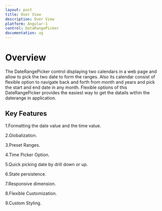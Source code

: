 ```yaml
---
layout: post
title: Over View
description: Over View
platform: Angular-1
control: DataRangePicker
documentation: ug
---
```

# Overview

The DateRangePicker control displaying two calendars in a web page and allow to pick the two date to form the ranges. Also its calendar consist of flexible option to navigate back and forth from month and years and pick the start and end date in any month. Flexible options of this DateRangePicker provides the easiest way to get the datails within the daterange in application.

## Key Features
1.Formatting the date value and the time value.

2.Globalization.

3.Preset Ranges.

4.Time Picker Option.

5.Quick picking date by drill down or up.

6.State persistence.

7.Responsive dimension.

8.Flexible Customization.

9.Custom Styling.